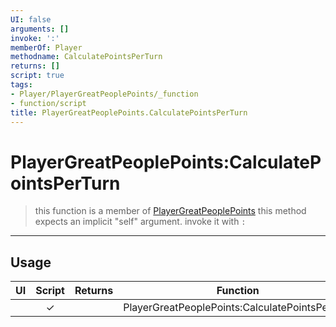 ```yaml
---
UI: false
arguments: []
invoke: ':'
memberOf: Player
methodname: CalculatePointsPerTurn
returns: []
script: true
tags:
- Player/PlayerGreatPeoplePoints/_function
- function/script
title: PlayerGreatPeoplePoints.CalculatePointsPerTurn
---
```

# PlayerGreatPeoplePoints:CalculatePointsPerTurn
> this function is a member of [PlayerGreatPeoplePoints](civ-6/lua/PlayerGreatPeoplePoints.md)
> this method expects an implicit "self" argument. invoke it with `:`
-----
## Usage
|  UI | Script | Returns | Function | Arguments |
|:---:|:------:|-------:|:--------:|:---------|
| |✓||PlayerGreatPeoplePoints:CalculatePointsPerTurn||
